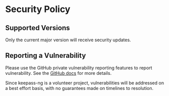 # Security Policy

## Supported Versions

Only the current major version will receive security updates.

## Reporting a Vulnerability

Please use the GitHub private vulnerability reporting features to report vulnerability. See the [GitHub docs](https://docs.github.com/en/code-security/security-advisories/guidance-on-reporting-and-writing/privately-reporting-a-security-vulnerability) for more details.

Since keepass-ng is a volunteer project, vulnerabilities will be addressed on a best effort basis, with no guarantees made on timelines to resolution.

